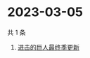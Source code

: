 # 2023-03-05

共 1 条

<!-- BEGIN ZHIHUSEARCH -->
<!-- 最后更新时间 Sun Mar 05 2023 03:15:26 GMT+0800 (China Standard Time) -->
1. [进击的巨人最终季更新](https://www.zhihu.com/search?q=进击的巨人最终季更新)
<!-- END ZHIHUSEARCH -->
